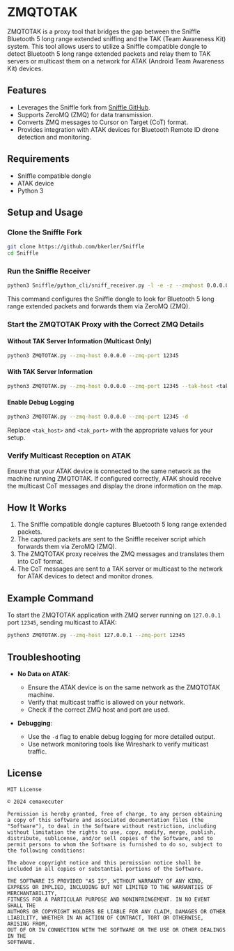 
# ZMQTOTAK

ZMQTOTAK is a proxy tool that bridges the gap between the Sniffle Bluetooth 5 long range extended sniffing and the TAK (Team Awareness Kit) system. This tool allows users to utilize a Sniffle compatible dongle to detect Bluetooth 5 long range extended packets and relay them to TAK servers or multicast them on a network for ATAK (Android Team Awareness Kit) devices.

## Features

- Leverages the Sniffle fork from [Sniffle GitHub](https://github.com/bkerler/Sniffle).
- Supports ZeroMQ (ZMQ) for data transmission.
- Converts ZMQ messages to Cursor on Target (CoT) format.
- Provides integration with ATAK devices for Bluetooth Remote ID drone detection and monitoring.

## Requirements

- Sniffle compatible dongle
- ATAK device
- Python 3

## Setup and Usage

### Clone the Sniffle Fork

```sh
git clone https://github.com/bkerler/Sniffle
cd Sniffle
```

### Run the Sniffle Receiver

```sh
python3 Sniffle/python_cli/sniff_receiver.py -l -e -z --zmqhost 0.0.0.0 --zmqport 12345
```

This command configures the Sniffle dongle to look for Bluetooth 5 long range extended packets and forwards them via ZeroMQ (ZMQ).

### Start the ZMQTOTAK Proxy with the Correct ZMQ Details

#### Without TAK Server Information (Multicast Only)

```sh
python3 ZMQTOTAK.py --zmq-host 0.0.0.0 --zmq-port 12345
```

#### With TAK Server Information

```sh
python3 ZMQTOTAK.py --zmq-host 0.0.0.0 --zmq-port 12345 --tak-host <tak_host> --tak-port <tak_port>
```

#### Enable Debug Logging

```sh
python3 ZMQTOTAK.py --zmq-host 0.0.0.0 --zmq-port 12345 -d
```

Replace `<tak_host>` and `<tak_port>` with the appropriate values for your setup.

### Verify Multicast Reception on ATAK

Ensure that your ATAK device is connected to the same network as the machine running ZMQTOTAK. If configured correctly, ATAK should receive the multicast CoT messages and display the drone information on the map.

## How It Works

1. The Sniffle compatible dongle captures Bluetooth 5 long range extended packets.
2. The captured packets are sent to the Sniffle receiver script which forwards them via ZeroMQ (ZMQ).
3. The ZMQTOTAK proxy receives the ZMQ messages and translates them into CoT format.
4. The CoT messages are sent to a TAK server or multicast to the network for ATAK devices to detect and monitor drones.

## Example Command

To start the ZMQTOTAK application with ZMQ server running on `127.0.0.1` port `12345`, sending multicast to ATAK:

```sh
python3 ZMQTOTAK.py --zmq-host 127.0.0.1 --zmq-port 12345
```

## Troubleshooting

- **No Data on ATAK**:
  - Ensure the ATAK device is on the same network as the ZMQTOTAK machine.
  - Verify that multicast traffic is allowed on your network.
  - Check if the correct ZMQ host and port are used.

- **Debugging**:
  - Use the `-d` flag to enable debug logging for more detailed output.
  - Use network monitoring tools like Wireshark to verify multicast traffic.

## License

```
MIT License

© 2024 cemaxecuter

Permission is hereby granted, free of charge, to any person obtaining a copy of this software and associated documentation files (the "Software"), to deal in the Software without restriction, including without limitation the rights to use, copy, modify, merge, publish, distribute, sublicense, and/or sell copies of the Software, and to permit persons to whom the Software is furnished to do so, subject to the following conditions:

The above copyright notice and this permission notice shall be included in all copies or substantial portions of the Software.

THE SOFTWARE IS PROVIDED "AS IS", WITHOUT WARRANTY OF ANY KIND, EXPRESS OR IMPLIED, INCLUDING BUT NOT LIMITED TO THE WARRANTIES OF MERCHANTABILITY,
FITNESS FOR A PARTICULAR PURPOSE AND NONINFRINGEMENT. IN NO EVENT SHALL THE
AUTHORS OR COPYRIGHT HOLDERS BE LIABLE FOR ANY CLAIM, DAMAGES OR OTHER
LIABILITY, WHETHER IN AN ACTION OF CONTRACT, TORT OR OTHERWISE, ARISING FROM,
OUT OF OR IN CONNECTION WITH THE SOFTWARE OR THE USE OR OTHER DEALINGS IN THE
SOFTWARE.
```

